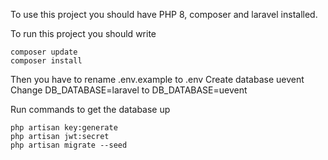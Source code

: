 To use this project you should have PHP 8, composer and laravel installed.

To run this project you should write

    composer update
    composer install

Then you have to rename .env.example to .env
Create database uevent
Change DB_DATABASE=laravel to DB_DATABASE=uevent

Run commands to get the database up

    php artisan key:generate
    php artisan jwt:secret
    php artisan migrate --seed
